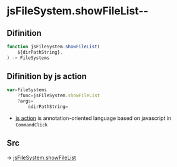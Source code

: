 # jsFileSystem.showFileList--

## Difinition

```js.js
function jsFileSystem.showFileList(
	${dirPathString},
) -> FileSystems
```




## Difinition by js action

```js.js
var=FileSystems
	?func=jsFileSystem.showFileList
	?args=
		&dirPathString=
```

- [js action](#) is annotation-oriented language based on javascript in `CommandClick`



## Src

-> [jsFileSystem.showFileList](https://github.com/puutaro/CommandClick/blob/master/app/src/main/java/com/puutaro/commandclick/fragment_lib/terminal_fragment/js_interface/file/JsFileSystem.kt#L266)


